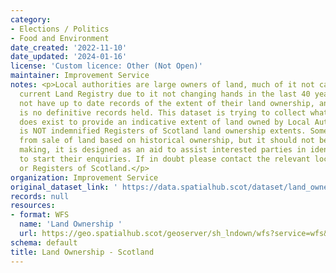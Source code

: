 ```yaml
---
category:
- Elections / Politics
- Food and Environment
date_created: '2022-11-10'
date_updated: '2024-01-16'
license: 'Custom licence: Other (Not Open)'
maintainer: Improvement Service
notes: <p>Local authorities are large owners of land, much of it not captured on the
  current Land Registry due to it not changing hands in the last 40 years. Many do
  not have up to date records of the extent of their land ownership, and as such there
  is no definitive records held. This dataset is trying to collect what information
  does exist to provide an indicative extent of land owned by Local Authorities. This
  is NOT indemnified Registers of Scotland land ownership extents. Some of it is derived
  from sale of land based on historical ownership, but it should not be used for decision
  making, it is designed as an aid to assist interested parties in identifying where
  to start their enquiries. If in doubt please contact the relevant local authority
  or Registers of Scotland.</p>
organization: Improvement Service
original_dataset_link: ' https://data.spatialhub.scot/dataset/land_ownership-is'
records: null
resources:
- format: WFS
  name: 'Land Ownership '
  url: https://geo.spatialhub.scot/geoserver/sh_lndown/wfs?service=wfs&typeName=sh_lndown:pub_lndown
schema: default
title: Land Ownership - Scotland
---
```

